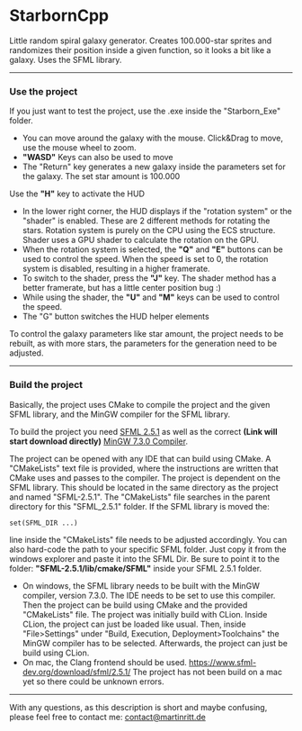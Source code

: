# StarbornCpp
Little random spiral galaxy generator. Creates 100.000-star sprites and randomizes their position inside a given function, so it looks a bit like a galaxy. Uses the SFML library.

---
### Use the project
If you just want to test the project, use the .exe inside the "Starborn_Exe" folder. 
- You can move around the galaxy with the mouse. Click&Drag to move, use the mouse wheel to zoom. 
- **"WASD"** Keys can also be used to move 
- The "Return" key generates a new galaxy inside the parameters set for the galaxy. The set star amount is 100.000

Use the **"H"** key to activate the HUD
- In the lower right corner, the HUD displays if the "rotation system" or the "shader" is enabled. These are 2 different
methods for rotating the stars. Rotation system is purely on the CPU using the ECS structure. Shader uses a GPU shader to calculate the rotation on the GPU. 
- When the rotation system is selected, the **"Q"** and **"E"** buttons can be used to control the speed. When the speed is set to 0, the rotation system is disabled, resulting in a higher framerate. 
- To switch to the shader, press the **"J"** key. The shader method has a better framerate, but has a little center position bug :) 
- While using the shader, the **"U"** and **"M"** keys can be used to control the speed. 
- The "G" button switches the HUD helper elements 

To control the galaxy parameters like star amount, the project needs to be rebuilt, as with more stars, the parameters for the generation need to be adjusted.

---

### Build the project

Basically, the project uses CMake to compile the project and the given SFML library, and the MinGW compiler for the SFML library. 

To build the project you need [SFML 2.5.1](https://www.sfml-dev.org/download/sfml/2.5.1/) as well as the correct **(Link will start download directly)** 
[MinGW 7.3.0 Compiler](https://sourceforge.net/projects/mingw-w64/files/Toolchains%20targetting%20Win32/Personal%20Builds/mingw-builds/7.3.0/threads-posix/dwarf/i686-7.3.0-release-posix-dwarf-rt_v5-rev0.7z/download). 

The project can be opened with any IDE that can build using CMake. A "CMakeLists" text file is provided, where the instructions are written that CMake uses 
and passes to the compiler. The project is dependent on the SFML library. This should be located in the same directory 
as the project and named "SFML-2.5.1". The "CMakeLists" file searches in the parent directory for this 
"SFML_2.5.1" folder. If the SFML library is moved the: 
``` 
set(SFML_DIR ...)
``` 
line inside the "CMakeLists" file needs to be adjusted accordingly. You can also hard-code the path to your specific SFML folder. Just copy it from the windows explorer and paste it into the SFML Dir. 
Be sure to point it to the folder: **"SFML-2.5.1/lib/cmake/SFML"** inside your SFML 2.5.1 folder.

- On windows, the SFML library needs to be built with the MinGW compiler, version 7.3.0. The IDE needs to be set to use this compiler. Then the project can be build using CMake and the 
provided "CMakeLists" file. 
The project was initially build with CLion. Inside CLion, the project can just be loaded like usual. Then, inside "File>Settings" under "Build, Execution, Deployment>Toolchains" the MinGW compiler
has to be selected. Afterwards, the project can just be build using CLion. 
- On mac, the Clang frontend should be used. https://www.sfml-dev.org/download/sfml/2.5.1/
The project has not been build on a mac yet so there could be unknown errors.

---

With any questions, as this description is short and maybe confusing, please feel free to contact me: [contact@martinritt.de](mailto:contact@martinritt.de)
 